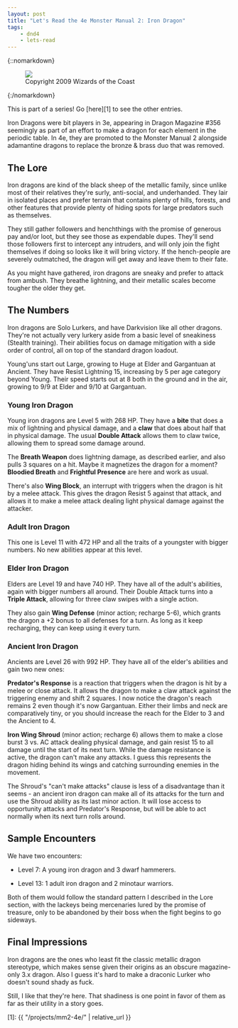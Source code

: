 ```yaml
---
layout: post
title: "Let's Read the 4e Monster Manual 2: Iron Dragon"
tags:
    - dnd4
    - lets-read
---
```


{::nomarkdown}
<figure class="center">
  <img src="{{ "/assets/wir-mm2-4e-dragon-iron.png" | absolute_url }}"/>
  <figcaption>
    Copyright 2009 Wizards of the Coast
  </figcaption>
</figure>
{:/nomarkdown}

This is part of a series! Go [here][1] to see the other entries.

Iron Dragons were bit players in 3e, appearing in Dragon Magazine #356 seemingly
as part of an effort to make a dragon for each element in the periodic table. In
4e, they are promoted to the Monster Manual 2 alongside adamantine dragons to
replace the bronze & brass duo that was removed.

## The Lore

Iron dragons are kind of the black sheep of the metallic family, since unlike
most of their relatives they're surly, anti-social, and underhanded. They lair
in isolated places and prefer terrain that contains plenty of hills, forests,
and other features that provide plenty of hiding spots for large predators such
as themselves.

They still gather followers and henchthings with the promise of generous pay
and/or loot, but they see those as expendable dupes. They'll send those
followers first to intercept any intruders, and will only join the fight
themselves if doing so looks like it will bring victory. If the hench-people are
severely outmatched, the dragon will get away and leave them to their fate.

As you might have gathered, iron dragons are sneaky and prefer to attack from
ambush. They breathe lightning, and their metallic scales become tougher the
older they get.

## The Numbers

Iron dragons are Solo Lurkers, and have Darkvision like all other
dragons. They're not actually very lurkery aside from a basic level of
sneakiness (Stealth training). Their abilities focus on damage mitigation with a
side order of control, all on top of the standard dragon loadout.

Young'uns start out Large, growing to Huge at Elder and Gargantuan at
Ancient. They have Resist Lightning 15, increasing by 5 per age category beyond
Young. Their speed starts out at 8 both in the ground and in the air, growing to
9/9 at Elder and 9/10 at Gargantuan.

### Young Iron Dragon

Young iron dragons are Level 5 with 268 HP. They have a **bite** that does a mix
of lightning and physical damage, and a **claw** that does about half that in
physical damage. The usual **Double Attack** allows them to claw twice, allowing
them to spread some damage around.

The **Breath Weapon** does lightning damage, as described earlier, and also
pulls 3 squares on a hit. Maybe it magnetizes the dragon for a moment?
**Bloodied Breath** and **Frightful Presence** are here and work as usual.

There's also **Wing Block**, an interrupt with triggers when the dragon is hit
by a melee attack. This gives the dragon Resist 5 against that attack, and
allows it to make a melee attack dealing light physical damage against the
attacker.

### Adult Iron Dragon

This one is Level 11 with 472 HP and all the traits of a youngster with bigger
numbers. No new abilities appear at this level.

### Elder Iron Dragon

Elders are Level 19 and have 740 HP. They have all of the adult's abilities,
again with bigger numbers all around. Their Double Attack turns into a **Triple
Attack**, allowing for three claw swipes with a single action.

They also gain **Wing Defense** (minor action; recharge 5-6), which grants the
dragon a +2 bonus to all defenses for a turn. As long as it keep recharging,
they can keep using it every turn.

### Ancient Iron Dragon

Ancients are Level 26 with 992 HP. They have all of the elder's abilities and
gain two new ones:

**Predator's Response** is a reaction that triggers when the dragon is hit by a
melee or close attack. It allows the dragon to make a claw attack against the
triggering enemy and shift 2 squares. I now notice the dragon's reach remains 2
even though it's now Gargantuan. Either their limbs and neck are comparatively
tiny, or you should increase the reach for the Elder to 3 and the Ancient to 4.

**Iron Wing Shroud** (minor action; recharge 6) allows them to make a close
burst 3 vs. AC attack dealing physical damage, and gain resist 15 to all damage
until the start of its next turn. While the damage resistance is active, the
dragon can't make any attacks. I guess this represents the dragon hiding behind
its wings and catching surrounding enemies in the movement.

The Shroud's "can't make attacks" clause is less of a disadvantage than it
seems - an ancient iron dragon can make all of its attacks for the turn and use
the Shroud ability as its last minor action. It will lose access to opportunity
attacks and Predator's Response, but will be able to act normally when its next
turn rolls around.

## Sample Encounters

We have two encounters:

- Level 7: A young iron dragon and 3 dwarf hammerers.

- Level 13: 1 adult iron dragon and 2 minotaur warriors.

Both of them would follow the standard pattern I described in the Lore section,
with the lackeys being mercenaries lured by the promise of treasure, only to be
abandoned by their boss when the fight begins to go sideways.

## Final Impressions

Iron dragons are the ones who least fit the classic metallic dragon stereotype,
which makes sense given their origins as an obscure magazine-only 3.x
dragon. Also I guess it's hard to make a draconic Lurker who doesn't sound shady
as fuck.

Still, I like that they're here. That shadiness is one point in favor of them as
far as their utility in a story goes.

[1]: {{ "/projects/mm2-4e/" | relative_url }}
